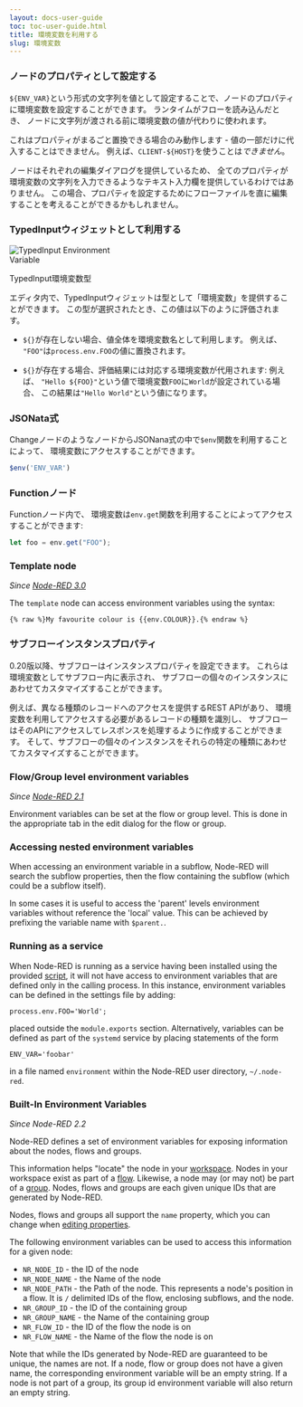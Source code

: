 ```yaml
---
layout: docs-user-guide
toc: toc-user-guide.html
title: 環境変数を利用する
slug: 環境変数
---
```


### ノードのプロパティとして設定する

`${ENV_VAR}`という形式の文字列を値として設定することで、ノードのプロパティに環境変数を設定することができます。
ランタイムがフローを読み込んだとき、
ノードに文字列が渡される前に環境変数の値が代わりに使われます。

これはプロパティがまるごと置換できる場合のみ動作します - 値の一部だけに代入することはできません。
例えば、`CLIENT-${HOST}`を使うことは*できません*。

ノードはそれぞれの編集ダイアログを提供しているため、
全てのプロパティが環境変数の文字列を入力できるようなテキスト入力欄を提供しているわけではありません。
この場合、プロパティを設定するためにフローファイルを直に編集することを考えることができるかもしれません。


### TypedInputウィジェットとして利用する

<div style="width: 222px" class="figure align-right">
  <img src="editor/images/editor-typedInput-envvar-expanded.png" alt="TypedInput Environment Variable">
  <p class="caption">TypedInput環境変数型</p>
</div>


エディタ内で、TypedInputウィジェットは型として「環境変数」を提供することができます。
この型が選択されたとき、この値は以下のように評価されます。

 - `${}`が存在しない場合、値全体を環境変数名として利用します。
   例えば、
   `"FOO"`は`process.env.FOO`の値に置換されます。


 - `${}`が存在する場合、評価結果には対応する環境変数が代用されます:
   例えば、
   `"Hello ${FOO}"`という値で環境変数`FOO`に`World`が設定されている場合、
   この結果は`"Hello World"`という値になります。



### JSONata式

ChangeノードのようなノードからJSONana式の中で`$env`関数を利用することによって、
環境変数にアクセスすることができます。

```javascript
$env('ENV_VAR')
```

### Functionノード

Functionノード内で、
環境変数は`env.get`関数を利用することによってアクセスすることができます:

```javascript
let foo = env.get("FOO");
```

### Template node

*Since [Node-RED 3.0](https://nodered.org/blog/2022/07/14/version-3-0-released#environment-variables-in-the-template-node)*

The `template` node  can access environment variables using the syntax:
```
{% raw %}My favourite colour is {{env.COLOUR}}.{% endraw %}
```

### サブフローインスタンスプロパティ

0.20版以降、サブフローはインスタンスプロパティを設定できます。
これらは環境変数としてサブフロー内に表示され、
サブフローの個々のインスタンスにあわせてカスタマイズすることができます。

例えば、異なる種類のレコードへのアクセスを提供するREST APIがあり、
環境変数を利用してアクセスする必要があるレコードの種類を識別し、
サブフローはそのAPIにアクセスしてレスポンスを処理するように作成することができます。
そして、サブフローの個々のインスタンスをそれらの特定の種類にあわせてカスタマイズすることができます。



### Flow/Group level environment variables

*Since [Node-RED 2.1](https://nodered.org/blog/2021/10/21/version-2-1-released#flowgroup-level-environment-variables)*

Environment variables can be set at the flow or group level. This is done in the appropriate tab in the edit dialog for the flow or group.

### Accessing nested environment variables

When accessing an environment variable in a subflow, Node-RED will search the
subflow properties, then the flow containing the subflow (which could be a subflow
itself).

In some cases it is useful to access the 'parent' levels environment variables
without reference the 'local' value. This can be achieved by prefixing the
variable name with `$parent.`.


### Running as a service

When Node-RED is running as a service having been installed using the provided [script](https://nodered.org/docs/getting-started/raspberrypi), it will not have access to environment variables that are defined only in the calling process. In this instance, environment variables can be defined in the settings file by adding:

```
process.env.FOO='World';
```

placed outside the `module.exports` section. Alternatively, variables can be defined as part of the `systemd` service by placing statements of the form

```
ENV_VAR='foobar'
```
in a file named `environment` within the Node-RED user directory, `~/.node-red`.


### Built-In Environment Variables

*Since Node-RED 2.2*

Node-RED defines a set of environment variables for exposing information about the nodes, flows and groups.

This information helps "locate" the node in your [workspace](/docs/user-guide/editor/workspace). Nodes in your workspace exist as part of a [flow](/docs/user-guide/editor/workspace/flows). Likewise, a node may (or may not) be part of a [group](/docs/user-guide/editor/workspace/groups). Nodes, flows and groups are each given unique IDs that are generated by Node-RED.

Nodes, flows and groups all support the `name` property, which you can change when [editing properties](/docs/user-guide/editor/workspace/nodes#editing-node-properties).

The following environment variables can be used to access this information for a given node:

- `NR_NODE_ID` - the ID of the node
- `NR_NODE_NAME` - the Name of the node
- `NR_NODE_PATH` - the Path of the node. This represents a node's position in a flow.  It is `/` delimited IDs of the flow, enclosing subflows, and the node.
- `NR_GROUP_ID` - the ID of the containing group
- `NR_GROUP_NAME` - the Name of the containing group
- `NR_FLOW_ID` - the ID of the flow the node is on
- `NR_FLOW_NAME` - the Name of the flow the node is on

Note that while the IDs generated by Node-RED are guaranteed to be unique, the names are not. If a node, flow or group does not have a given name, the corresponding environment variable will be an empty string. If a node is not part of a group, its group id environment variable will also return an empty string.


